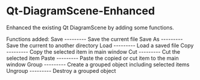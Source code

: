 # Qt-DiagramScene-Enhanced
Enhanced the existing Qt DiagramScene by adding some functions.

Functions added: 
        Save         --------- Save the current file
        Save As      --------- Save the current to another directory
        Load         --------- Load a saved file
        Copy         --------- Copy the selected item in main window
        Cut          --------- Cut the selected item 
        Paste        --------- Paste the copied or cut item to the main window
        Group        --------- Create a grouped object including selected items
        Ungroup      --------- Destroy a grouped object
